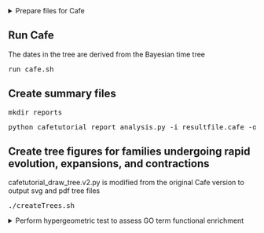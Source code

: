 <details>
<summary>Prepare files for Cafe</summary>
### Orthogroups.GeneCount.tsv is generated by OrthoFinder
<p>This script creates the file orthogroupCountFile.cafe.unfiltered.tsv, which is used in the next step</p>
<pre>python scripts/parseOrthogroupGeneCountFile.py Orthogroups.GeneCount.tsv</pre>

### cafetutorial_clade_and_size_filter.py is a Cafe script
<pre>python cafetutorial_clade_and_size_filter.py -i orthogroupCountFile.cafe.unfiltered.tsv -o orthogroupCountFile.cafe.filtered.tsv -s</pre>
</details>

## Run Cafe
<p>The dates in the tree are derived from the Bayesian time tree</p>
<pre>run_cafe.sh</pre>

## Create summary files
<pre>mkdir reports</pre>
<pre>python cafetutorial_report_analysis.py -i resultfile.cafe -o reports/summary_run1 -r 0</pre>

## Create tree figures for families undergoing rapid evolution, expansions, and contractions
<p>cafetutorial_draw_tree.v2.py is modified from the original Cafe version to output svg and pdf tree files</p>
<pre>./createTrees.sh</pre>

<details>
<summary>Perform hypergeometric test to assess GO term functional enrichment</summary>
<details>
### Expand the GO term category for specific command
<p>Annotation files are generated for each species and contain both Pfam and UniProt similarity</p>
<pre>geneID\thitSource\thitID\thitDescription\n</pre>
<pre>HUMLU_CAS0073067.t1.p1  uniprotPlantNonRepeat   Q9FX89  sp|Q9FX89|FB50_ARATH Putative F-box protein At1g49610 OS=Arabidopsis thaliana OX=3702 GN=At1g49610 PE=4 SV=2</pre>

<details>
<summary>Ten largest scaffold lengths</summary>
<pre>Scaffold_1531 476495644
Scaffold_19 434152558
Scaffold_1533 423633482
Scaffold_76 370465130
Scaffold_24 345299309
Scaffold_172 327882944
Scaffold_77 316519611
Scaffold_73 303741476
Scaffold_49 290858211
Scaffold_191 185200997</pre>
</details>

<details>
<summary>combinedGeneModels.txt</summary>
<pre>
scaffoldID    originalGeneID    newGeneID    geneStart    geneStop    cdsStart    cdsStop
Scaffold_1531   MAKER0000005.t1 HUMLU_CAS0000005.t1.p1  43615   44430   43615   44430
Scaffold_1531   MSTRG.1239.1.p1 HUMLU_CAS0000006.t1.p1  50767   52290   51380   52057
</pre>
</details>

<summary>Biological Processes</summary>
<pre>python scripts/hypergeometric_10LargestScaffolds.py orthogroupCountFile.cafe.filtered.tsv Orthogroups.tsv reports/summary_run1_fams.txt annotationFiles/hop.tsv annotationFiles/cannabis.tsv annotationFiles/mulberry.tsv annotationFiles/parasponia.tsv annotationFiles/peach.tsv annotationFiles/trema.tsv annotationFiles/vitis.tsv annotationFiles/ziziphus.tsv tenLargestScaffoldLengths.txt combinedGeneModels.txt uniprot-reviewed_yes+taxonomy_3193.allGOTerms.08242020.tab uniprot-reviewed_yes+taxonomy_3193.biologicalProcesses.08242020.tab biologicalProcesses</pre></details>

<details>
<summary>Cellular Components</summary>
<pre>python scripts/hypergeometric_10LargestScaffolds.py orthogroupCountFile.cafe.filtered.tsv Orthogroups.tsv reports/summary_run1_fams.txt annotationFiles/hop.tsv annotationFiles/cannabis.tsv annotationFiles/mulberry.tsv annotationFiles/parasponia.tsv annotationFiles/peach.tsv annotationFiles/trema.tsv annotationFiles/vitis.tsv annotationFiles/ziziphus.tsv tenLargestScaffoldLengths.txt combinedGeneModels.txt uniprot-reviewed_yes+taxonomy_3193.allGOTerms.08242020.tab uniprot-reviewed_yes+taxonomy_3193.cellularComponents.08242020.tab cellularComponent</pre></details>

<details>
<summary>Molecular Function</summary>
<pre>python scripts/hypergeometric_10LargestScaffolds.py orthogroupCountFile.cafe.filtered.tsv Orthogroups.tsv reports/summary_run1_fams.txt annotationFiles/hop.tsv annotationFiles/cannabis.tsv annotationFiles/mulberry.tsv annotationFiles/parasponia.tsv annotationFiles/peach.tsv annotationFiles/trema.tsv annotationFiles/vitis.tsv annotationFiles/ziziphus.tsv tenLargestScaffoldLengths.txt combinedGeneModels.txt uniprot-reviewed_yes+taxonomy_3193.allGOTerms.08242020.tab uniprot-reviewed_yes+taxonomy_3193.molecularFunction.08242020.tab molecularFunction</pre></details>
</details>

